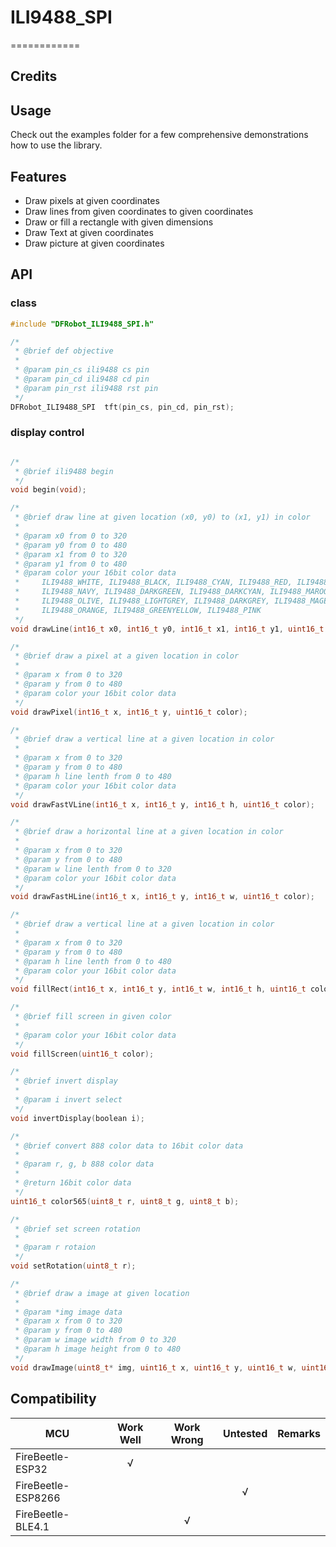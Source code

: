 # ILI9488_SPI
============

## Credits

## Usage

Check out the examples folder for a few comprehensive demonstrations how to use the library. 

## Features

* Draw pixels at given coordinates
* Draw lines from given coordinates to given coordinates
* Draw or fill a rectangle with given dimensions
* Draw Text at given coordinates
* Draw picture at given coordinates

## API

### class

``` C++
#include "DFRobot_ILI9488_SPI.h"

/*
 * @brief def objective
 *
 * @param pin_cs ili9488 cs pin
 * @param pin_cd ili9488 cd pin
 * @param pin_rst ili9488 rst pin
 */
DFRobot_ILI9488_SPI  tft(pin_cs, pin_cd, pin_rst);

```

### display control

``` C++

/*
 * @brief ili9488 begin
 */
void begin(void);

/*
 * @brief draw line at given location (x0, y0) to (x1, y1) in color
 *
 * @param x0 from 0 to 320
 * @param y0 from 0 to 480
 * @param x1 from 0 to 320
 * @param y1 from 0 to 480
 * @param color your 16bit color data
 *     ILI9488_WHITE, ILI9488_BLACK, ILI9488_CYAN, ILI9488_RED, ILI9488_GREEN, ILI9488_BLUE
 *     ILI9488_NAVY, ILI9488_DARKGREEN, ILI9488_DARKCYAN, ILI9488_MAROON, ILI9488_PURPLE
 *     ILI9488_OLIVE, ILI9488_LIGHTGREY, ILI9488_DARKGREY, ILI9488_MAGENTA, ILI9488_YELLOW
 *     ILI9488_ORANGE, ILI9488_GREENYELLOW, ILI9488_PINK
 */
void drawLine(int16_t x0, int16_t y0, int16_t x1, int16_t y1, uint16_t color);

/*
 * @brief draw a pixel at a given location in color
 *
 * @param x from 0 to 320
 * @param y from 0 to 480
 * @param color your 16bit color data
 */
void drawPixel(int16_t x, int16_t y, uint16_t color);

/*
 * @brief draw a vertical line at a given location in color
 *
 * @param x from 0 to 320
 * @param y from 0 to 480
 * @param h line lenth from 0 to 480
 * @param color your 16bit color data
 */
void drawFastVLine(int16_t x, int16_t y, int16_t h, uint16_t color);

/*
 * @brief draw a horizontal line at a given location in color
 *
 * @param x from 0 to 320
 * @param y from 0 to 480
 * @param w line lenth from 0 to 320
 * @param color your 16bit color data
 */
void drawFastHLine(int16_t x, int16_t y, int16_t w, uint16_t color);

/*
 * @brief draw a vertical line at a given location in color
 *
 * @param x from 0 to 320
 * @param y from 0 to 480
 * @param h line lenth from 0 to 480
 * @param color your 16bit color data
 */
void fillRect(int16_t x, int16_t y, int16_t w, int16_t h, uint16_t color);

/*
 * @brief fill screen in given color
 *
 * @param color your 16bit color data
 */
void fillScreen(uint16_t color);

/*
 * @brief invert display
 *
 * @param i invert select
 */
void invertDisplay(boolean i);

/*
 * @brief convert 888 color data to 16bit color data
 *
 * @param r, g, b 888 color data
 *
 * @return 16bit color data
 */
uint16_t color565(uint8_t r, uint8_t g, uint8_t b);

/*
 * @brief set screen rotation
 *
 * @param r rotaion
 */
void setRotation(uint8_t r);

/*
 * @brief draw a image at given location
 *
 * @param *img image data
 * @param x from 0 to 320
 * @param y from 0 to 480
 * @param w image width from 0 to 320
 * @param h image height from 0 to 480
 */
void drawImage(uint8_t* img, uint16_t x, uint16_t y, uint16_t w, uint16_t h);

```

## Compatibility

MCU                | Work Well | Work Wrong | Untested  | Remarks
------------------ | :----------: | :----------: | :---------: | -----
FireBeetle-ESP32  |      √       |             |            | 
FireBeetle-ESP8266  |             |             |      √      | 
FireBeetle-BLE4.1 |             |       √      |            | 
